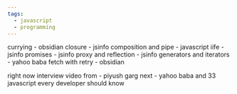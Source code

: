 ```yaml
---
tags:
  - javascript
  - programming
---
```

currying - obsidian
closure - jsinfo
composition and pipe - javascript
iife - jsinfo
promises - jsinfo
proxy and reflection - jsinfo
generators and iterators - yahoo baba
fetch with retry - obsidian

right now interview video from - piyush garg
next - yahoo baba and 33 javascript every developer should know

